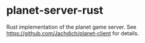 # planet-server-rust

Rust implementation of the planet game server. See https://github.com/Jachdich/planet-client for details.
